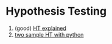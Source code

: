 # Hypothesis Testing

1. (good) [HT explained](https://towardsdatascience.com/hypothesis-testing-explained-how-i-wish-it-was-explained-to-me-14379f7a41c3)
2. [two sample HT with python](https://levelup.gitconnected.com/two-sample-hypothesis-tests-with-python-43e1b8c52306)
